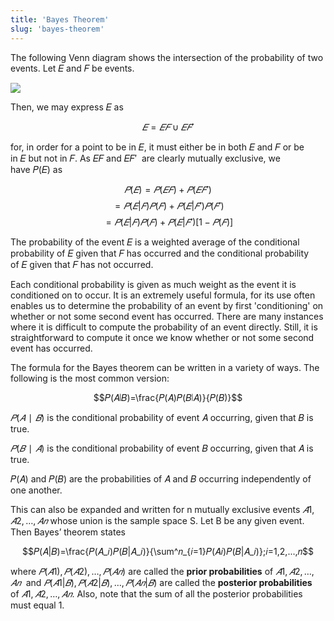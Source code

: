 ```yaml
---
title: 'Bayes Theorem'
slug: 'bayes-theorem'
---
```


The following Venn diagram shows the intersection of the probability of two events. Let 𝐸 and 𝐹 be events.

![](https://static.meri.garden/33ec5e94b36cdcf515967bbb659d0c70.png)

Then, we may express 𝐸 as

$$𝐸=𝐸𝐹∪𝐸𝐹′$$

for, in order for a point to be in 𝐸, it must either be in both 𝐸 and 𝐹 or be in 𝐸 but not in 𝐹. As 𝐸𝐹 and 𝐸𝐹′  are clearly mutually exclusive, we have 𝑃(𝐸) as

$$𝑃(𝐸)=𝑃(𝐸𝐹)+𝑃(𝐸𝐹′)$$$$=𝑃(𝐸|𝐹)𝑃(𝐹)+𝑃(𝐸|𝐹′)𝑃(𝐹′)$$$$=𝑃(𝐸|𝐹)𝑃(𝐹)+𝑃(𝐸|𝐹′)[1−𝑃(𝐹)]$$

The probability of the event 𝐸 is a weighted average of the conditional probability of 𝐸 given that 𝐹 has occurred and the conditional probability of 𝐸 given that 𝐹 has not occurred.

Each conditional probability is given as much weight as the event it is conditioned on to occur. It is an extremely useful formula, for its use often enables us to determine the probability of an event by first 'conditioning' on whether or not some second event has occurred. There are many instances where it is difficult to compute the probability of an event directly. Still, it is straightforward to compute it once we know whether or not some second event has occurred.

The formula for the Bayes theorem can be written in a variety of ways. The following is the most common version:

$$𝑃(𝐴∣𝐵)=\frac{𝑃(𝐴)𝑃(𝐵∣𝐴)}{𝑃(𝐵)}$$

$𝑃(𝐴∣𝐵)$ is the conditional probability of event 𝐴 occurring, given that 𝐵 is true.

$𝑃(𝐵∣𝐴)$ is the conditional probability of event 𝐵 occurring, given that 𝐴 is true.

𝑃(𝐴) and 𝑃(𝐵) are the probabilities of 𝐴 and 𝐵 occurring independently of one another.

This can also be expanded and written for n mutually exclusive events $𝐴1,𝐴2,…,𝐴𝑛$ whose union is the sample space S. Let B be any given event. Then Bayes’ theorem states

$$𝑃(𝐴|𝐵)=\frac{𝑃(𝐴_𝑖)𝑃(𝐵|𝐴_𝑖)}{\sum^𝑛_{𝑖=1}𝑃(𝐴𝑖)𝑃(𝐵|𝐴_𝑖)};𝑖=1,2,...,𝑛$$

where $𝑃(𝐴1),𝑃(𝐴2),…,𝑃(𝐴𝑛)$ are called the **prior probabilities** of $𝐴1,𝐴2,…,𝐴𝑛$  and $𝑃(𝐴1|𝐵),𝑃(𝐴2|𝐵),…,𝑃(𝐴𝑛|𝐵)$ are called the **posterior probabilities**  of $𝐴1,𝐴2,…,𝐴𝑛$. Also, note that the sum of all the posterior probabilities must equal 1.